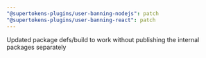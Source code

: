 ```yaml
---
"@supertokens-plugins/user-banning-nodejs": patch
"@supertokens-plugins/user-banning-react": patch
---
```


Updated package defs/build to work without publishing the internal packages separately

